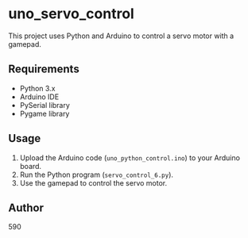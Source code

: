# uno_servo_control
This project uses Python and Arduino to control a servo motor with a gamepad.

## Requirements
- Python 3.x
- Arduino IDE
- PySerial library
- Pygame library

## Usage
1. Upload the Arduino code (`uno_python_control.ino`) to your Arduino board.
2. Run the Python program (`servo_control_6.py`).
3. Use the gamepad to control the servo motor.

## Author
590